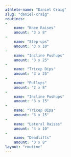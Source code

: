 ```yaml
---
athlete-name: "Daniel Craig"
slug: "daniel-craig"
routines:
-
	name: "Knee Raises"
	amount: "3 x 8"
-
	name: "Step-ups"
	amount: "3 x 10"
-
	name: "Incline Pushups"
	amount: "3 x 25"
-
	name: "Tricep Dips"
	amount: "3 x 25"
-
	name: "Pullups"
	amount: "2 x 8"
-
	name: "Incline Pushups"
	amount: "3 x 15"
-
	name: "Tricep Dips"
	amount: "3 x 15"
-
	name: "Lateral Raises"
	amount: "4 x 10"
-
	name: "Deadlifts"
	amount: "3 x 8"
layout: "routine"
---
```

